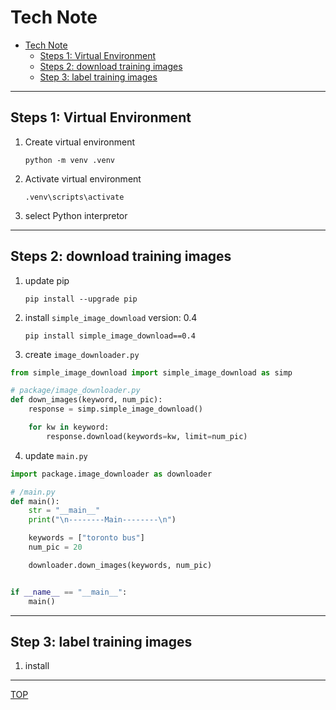 # Tech Note

- [Tech Note](#tech-note)
  - [Steps 1: Virtual Environment](#steps-1-virtual-environment)
  - [Steps 2: download training images](#steps-2-download-training-images)
  - [Step 3: label training images](#step-3-label-training-images)

---

## Steps 1: Virtual Environment

1. Create virtual environment

   `python -m venv .venv`

2. Activate virtual environment

   `.venv\scripts\activate`

3. select Python interpretor

---

## Steps 2: download training images

1. update pip

   `pip install --upgrade pip`

2. install `simple_image_download` version: 0.4

   `pip install simple_image_download==0.4`

3. create `image_downloader.py`

```py
from simple_image_download import simple_image_download as simp

# package/image_downloader.py
def down_images(keyword, num_pic):
    response = simp.simple_image_download()

    for kw in keyword:
        response.download(keywords=kw, limit=num_pic)
```

4. update `main.py`

```py
import package.image_downloader as downloader

# /main.py
def main():
    str = "__main__"
    print("\n--------Main--------\n")

    keywords = ["toronto bus"]
    num_pic = 20

    downloader.down_images(keywords, num_pic)


if __name__ == "__main__":
    main()
```

---

## Step 3: label training images

1. install

---

[TOP](#tech-note)
